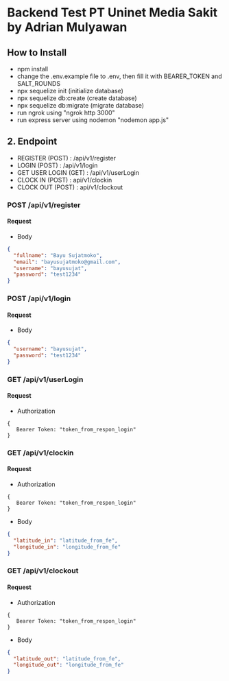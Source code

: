 # Backend Test PT Uninet Media Sakit by Adrian Mulyawan

## How to Install

- npm install
- change the .env.example file to .env, then fill it with BEARER_TOKEN and SALT_ROUNDS
- npx sequelize init (initialize database)
- npx sequelize db:create (create database)
- npx sequelize db:migrate (migrate database)
- run ngrok using "ngrok http 3000"
- run express server using nodemon "nodemon app.js"

## 2. Endpoint

- REGISTER (POST) : /api/v1/register
- LOGIN (POST) : /api/v1/login
- GET USER LOGIN (GET) : /api/v1/userLogin
- CLOCK IN (POST) : api/v1/clockin
- CLOCK OUT (POST) : api/v1/clockout

### POST /api/v1/register

#### Request

- Body

```json
{
  "fullname": "Bayu Sujatmoko",
  "email": "bayusujatmoko@gmail.com",
  "username": "bayusujat",
  "password": "test1234"
}
```

### POST /api/v1/login

#### Request

- Body

```json
{
  "username": "bayusujat",
  "password": "test1234"
}
```

### GET /api/v1/userLogin

#### Request

- Authorization

```
{
   Bearer Token: "token_from_respon_login"
}
```

### GET /api/v1/clockin

#### Request

- Authorization

```
{
   Bearer Token: "token_from_respon_login"
}
```

- Body

```json
{
  "latitude_in": "latitude_from_fe",
  "longitude_in": "longitude_from_fe"
}
```

### GET /api/v1/clockout

#### Request

- Authorization

```
{
   Bearer Token: "token_from_respon_login"
}
```

- Body

```json
{
  "latitude_out": "latitude_from_fe",
  "longitude_out": "longitude_from_fe"
}
```
